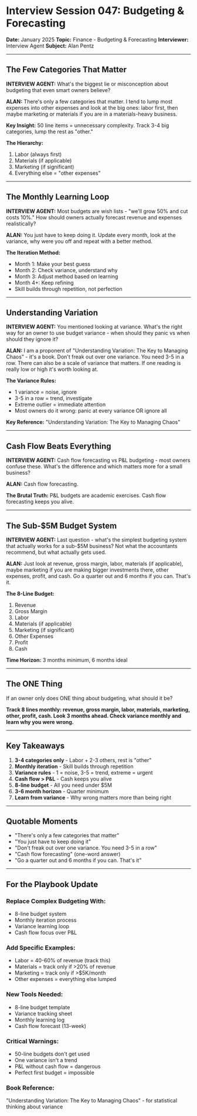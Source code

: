 # Interview Session 047: Budgeting & Forecasting

**Date:** January 2025
**Topic:** Finance - Budgeting & Forecasting
**Interviewer:** Interview Agent
**Subject:** Alan Pentz

---

## The Few Categories That Matter

**INTERVIEW AGENT:** What's the biggest lie or misconception about budgeting that even smart owners believe?

**ALAN:** There's only a few categories that matter. I tend to lump most expenses into other expenses and look at the big ones: labor first, then maybe marketing or materials if you are in a materials-heavy business.

**Key Insight:** 50 line items = unnecessary complexity. Track 3-4 big categories, lump the rest as "other."

**The Hierarchy:**
1. Labor (always first)
2. Materials (if applicable)
3. Marketing (if significant)
4. Everything else = "other expenses"

---

## The Monthly Learning Loop

**INTERVIEW AGENT:** Most budgets are wish lists - "we'll grow 50% and cut costs 10%." How should owners actually forecast revenue and expenses realistically?

**ALAN:** You just have to keep doing it. Update every month, look at the variance, why were you off and repeat with a better method.

**The Iteration Method:**
- Month 1: Make your best guess
- Month 2: Check variance, understand why
- Month 3: Adjust method based on learning
- Month 4+: Keep refining
- Skill builds through repetition, not perfection

---

## Understanding Variation

**INTERVIEW AGENT:** You mentioned looking at variance. What's the right way for an owner to use budget variance - when should they panic vs when should they ignore it?

**ALAN:** I am a proponent of "Understanding Variation: The Key to Managing Chaos" - it's a book. Don't freak out over one variance. You need 3-5 in a row. There can also be a scale of variance that matters. If one reading is really low or high it's worth looking at.

**The Variance Rules:**
- 1 variance = noise, ignore
- 3-5 in a row = trend, investigate
- Extreme outlier = immediate attention
- Most owners do it wrong: panic at every variance OR ignore all

**Key Reference:** "Understanding Variation: The Key to Managing Chaos"

---

## Cash Flow Beats Everything

**INTERVIEW AGENT:** Cash flow forecasting vs P&L budgeting - most owners confuse these. What's the difference and which matters more for a small business?

**ALAN:** Cash flow forecasting.

**The Brutal Truth:** P&L budgets are academic exercises. Cash flow forecasting keeps you alive.

---

## The Sub-$5M Budget System

**INTERVIEW AGENT:** Last question - what's the simplest budgeting system that actually works for a sub-$5M business? Not what the accountants recommend, but what actually gets used.

**ALAN:** Just look at revenue, gross margin, labor, materials (if applicable), maybe marketing if you are making bigger investments there, other expenses, profit, and cash. Go a quarter out and 6 months if you can. That's it.

**The 8-Line Budget:**
1. Revenue
2. Gross Margin
3. Labor
4. Materials (if applicable)
5. Marketing (if significant)
6. Other Expenses
7. Profit
8. Cash

**Time Horizon:** 3 months minimum, 6 months ideal

---

## The ONE Thing

If an owner only does ONE thing about budgeting, what should it be?

**Track 8 lines monthly: revenue, gross margin, labor, materials, marketing, other, profit, cash. Look 3 months ahead. Check variance monthly and learn why you were wrong.**

---

## Key Takeaways

1. **3-4 categories only** - Labor + 2-3 others, rest is "other"
2. **Monthly iteration** - Skill builds through repetition
3. **Variance rules** - 1 = noise, 3-5 = trend, extreme = urgent
4. **Cash flow > P&L** - Cash keeps you alive
5. **8-line budget** - All you need under $5M
6. **3-6 month horizon** - Quarter minimum
7. **Learn from variance** - Why wrong matters more than being right

---

## Quotable Moments

- "There's only a few categories that matter"
- "You just have to keep doing it"
- "Don't freak out over one variance. You need 3-5 in a row"
- "Cash flow forecasting" (one-word answer)
- "Go a quarter out and 6 months if you can. That's it"

---

## For the Playbook Update

### Replace Complex Budgeting With:
- 8-line budget system
- Monthly iteration process
- Variance learning loop
- Cash flow focus over P&L

### Add Specific Examples:
- Labor = 40-60% of revenue (track this)
- Materials = track only if >20% of revenue
- Marketing = track only if >$5K/month
- Other expenses = everything else lumped

### New Tools Needed:
- 8-line budget template
- Variance tracking sheet
- Monthly learning log
- Cash flow forecast (13-week)

### Critical Warnings:
- 50-line budgets don't get used
- One variance isn't a trend
- P&L without cash flow = dangerous
- Perfect first budget = impossible

### Book Reference:
"Understanding Variation: The Key to Managing Chaos" - for statistical thinking about variance